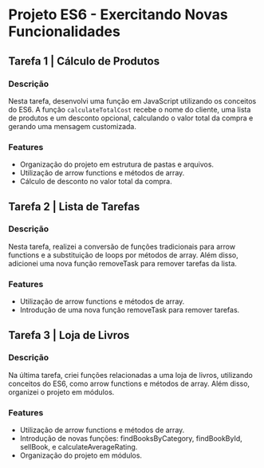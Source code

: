 # Projeto ES6 - Exercitando Novas Funcionalidades

## Tarefa 1 | Cálculo de Produtos

### Descrição
Nesta tarefa, desenvolvi uma função em JavaScript utilizando os conceitos do ES6. A função `calculateTotalCost` recebe o nome do cliente, uma lista de produtos e um desconto opcional, calculando o valor total da compra e gerando uma mensagem customizada.

### Features
- Organização do projeto em estrutura de pastas e arquivos.
- Utilização de arrow functions e métodos de array.
- Cálculo de desconto no valor total da compra.

## Tarefa 2 | Lista de Tarefas
### Descrição
Nesta tarefa, realizei a conversão de funções tradicionais para arrow functions e a substituição de loops por métodos de array. Além disso, adicionei uma nova função removeTask para remover tarefas da lista.

### Features
- Utilização de arrow functions e métodos de array.
- Introdução de uma nova função removeTask para remover tarefas.

## Tarefa 3 | Loja de Livros
### Descrição
Na última tarefa, criei funções relacionadas a uma loja de livros, utilizando conceitos do ES6, como arrow functions e métodos de array. Além disso, organizei o projeto em módulos.

### Features
- Utilização de arrow functions e métodos de array.
- Introdução de novas funções: findBooksByCategory, findBookById, sellBook, e calculateAverageRating.
- Organização do projeto em módulos.
